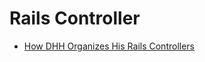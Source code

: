 # Rails Controller

* [How DHH Organizes His Rails Controllers](http://jeromedalbert.com/how-dhh-organizes-his-rails-controllers/)